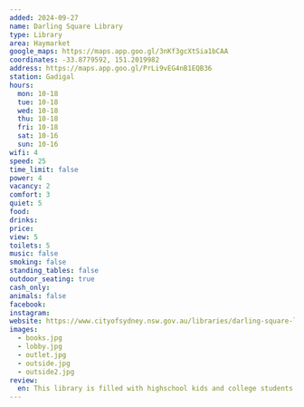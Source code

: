 ```yaml
---
added: 2024-09-27
name: Darling Square Library
type: Library
area: Haymarket
google_maps: https://maps.app.goo.gl/3nKf3gcXtSia1bCAA
coordinates: -33.8779592, 151.2019982
address: https://maps.app.goo.gl/PrLi9vEG4nB1EQB36
station: Gadigal
hours:
  mon: 10-18
  tue: 10-18
  wed: 10-18
  thu: 10-18
  fri: 10-18
  sat: 10-16
  sun: 10-16
wifi: 4
speed: 25
time_limit: false
power: 4
vacancy: 2
comfort: 3
quiet: 5
food:
drinks:
price:
view: 5
toilets: 5
music: false
smoking: false
standing_tables: false
outdoor_seating: true
cash_only:
animals: false
facebook:
instagram:
website: https://www.cityofsydney.nsw.gov.au/libraries/darling-square-library
images:
  - books.jpg
  - lobby.jpg
  - outlet.jpg
  - outside.jpg
  - outside2.jpg
review:
  en: This library is filled with highschool kids and college students who are studying / nomad workers. The google review says it's not a good library but for sure it is a great spot to get things done :) The desks were available in the morning but quickly fills up in the afternoon. There are plenty of outlets even with direct USB-A and C sockets next to it. The downstairs is a food hall where you can grab some Chinese or other Asian food. The square in front of it is clean and beautiful too.
---
```

